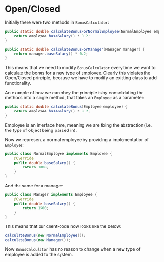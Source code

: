 # Open/Closed
Initially there were two methods in `BonusCalculator`:
```java
public static double calculateBonusForNormalEmployee(NormalEmployee employee) {
    return employee.baseSalary() * 0.2;
}

public static double calculateBonusForManager(Manager manager) {
    return manager.baseSalary() * 0.2;
}
```

This means that we need to modify `BonusCalculator` every time we want to calculate the bonus for a new type of
employee. Clearly this violates the Open/Closed principle, because we have to modify an existing class to add
functionality.

An example of how we can obey the principle is by consolidating the methods into a single method, that takes an
`Employee` as a parameter:
```java
public static double calculateBonus(Employee employee) {
    return employee.baseSalary() * 0.2;
}
```
Employee is an interface here, meaning we are fixing the abstraction (i.e. the type of object being passed in).

Now we represent a normal employee by providing a implementation of `Employee`:
```java
public class NormalEmployee implements Employee {
    @Override
    public double baseSalary() {
        return 1000;
    }
}
```
And the same for a manager:
```java
public class Manager implements Employee {
    @Override
    public double baseSalary() {
        return 1500;
    }
}
```

This means that our client-code now looks like the below:
```java
calculateBonus(new NormalEmployee());
calculateBonus(new Manager());
```

Now `BonusCalculator` has no reason to change when a new type of employee is added to the system. 
